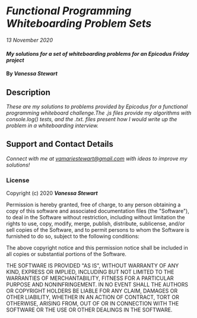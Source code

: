 # _Functional Programming Whiteboarding Problem Sets_

_13 November 2020_

#### _My solutions for a set of whiteboarding problems for an Epicodus Friday project_

#### By _**Vanessa Stewart**_

## Description

_These are my solutions to problems provided by Epicodus for a functional programming whiteboard challenge.The .js files provide my algorithms with console.log() tests, and the .txt. files present how I would write up the problem in a whiteboarding interview._

## Support and Contact Details

_Connect with me at vamariestewart@gmail.com with ideas to improve my solutions!_

### License

Copyright (c) 2020 **_Vanessa Stewart_**

Permission is hereby granted, free of charge, to any person obtaining a copy of this software and associated documentation files (the "Software"), to deal in the Software without restriction, including without limitation the rights to use, copy, modify, merge, publish, distribute, sublicense, and/or sell copies of the Software, and to permit persons to whom the Software is furnished to do so, subject to the following conditions:

The above copyright notice and this permission notice shall be included in all copies or substantial portions of the Software.

THE SOFTWARE IS PROVIDED "AS IS", WITHOUT WARRANTY OF ANY KIND, EXPRESS OR IMPLIED, INCLUDING BUT NOT LIMITED TO THE WARRANTIES OF MERCHANTABILITY, FITNESS FOR A PARTICULAR PURPOSE AND NONINFRINGEMENT. IN NO EVENT SHALL THE AUTHORS OR COPYRIGHT HOLDERS BE LIABLE FOR ANY CLAIM, DAMAGES OR OTHER LIABILITY, WHETHER IN AN ACTION OF CONTRACT, TORT OR OTHERWISE, ARISING FROM, OUT OF OR IN CONNECTION WITH THE SOFTWARE OR THE USE OR OTHER DEALINGS IN THE SOFTWARE.
